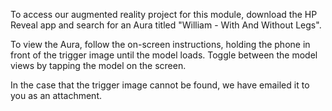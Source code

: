 To access our augmented reality project for this module, download the HP Reveal app and search for an Aura titled "William - With And Without Legs".

To view the Aura, follow the on-screen instructions, holding the phone in front of the trigger image until the model loads. Toggle between the model views by tapping the model on the screen.

In the case that the trigger image cannot be found, we have emailed it to you as an attachment.
